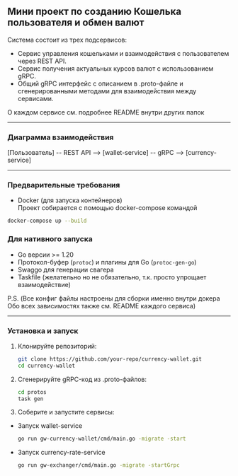 ## Мини проект по созданию Кошелька пользователя и обмен валют

Система состоит из трех подсервисов:
- Сервис управления кошельками и взаимодействия с пользователем через REST API. 
- Сервис получения актуальных курсов валют с использованием gRPC.
- Общий gRPC интерфейс с описанием в .proto-файле и сгенерированными методами для взаимодействия между сервисами.

О каждом сервисе см. подробнее README внутри других папок

---
### Диаграмма взаимодействия

[Пользователь] -- REST API --> [wallet-service] -- gRPC --> [currency-service]

---
### Предварительные требования
- Docker (для запуска контейнеров) \
Проект собирается с помощью docker-compose командой

``` bash
docker-compose up --build 
```

### Для нативного запуска
- Go версии >= 1.20
- Протокол-буфер (`protoc`) и плагины для Go (`protoc-gen-go`)
- Swaggo для генерации свагера
- Taskfile (желательно но не обязательно, т.к. просто упрощает взаимодействие)

P.S. (Все конфиг файлы настроены для сборки именно внутри докера \
Обо всех зависимостях также см. README каждого сервиса)

---

### Установка и запуск

1. Клонируйте репозиторий:
   ```bash
   git clone https://github.com/your-repo/currency-wallet.git
   cd currency-wallet
   ```
2. Сгенерируйте gRPC-код из .proto-файлов:
    ```bash
   cd protos
   task gen 
   ```
3. Соберите и запустите сервисы:
- Запуск wallet-service
    ```bash
   go run gw-currency-wallet/cmd/main.go -migrate -start
   ```
- Запуск currency-rate-service
   ```bash
   go run gw-exchanger/cmd/main.go -migrate -startGrpc
   ```
